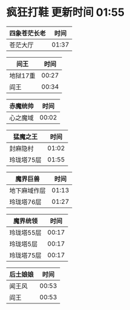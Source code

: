 # 疯狂打鞋 更新时间 01:55

| 四象苍茫长老   | 时间    |
|--------|-------|
| 苍茫大厅 | 01:37 |

| 间王   | 时间    |
|--------|-------|
| 地狱17重 | 00:27 |
| 阎王 | 00:34 |

| 赤魔统帅   | 时间    |
|--------|-------|
| 心之魔域 | 00:02 |

| 猛魔之王   | 时间    |
|--------|-------|
| 封麻隐村 | 01:02 |
| 玲珑塔75层 | 01:55 |

| 魔界巨兽   | 时间    |
|--------|-------|
| 地下麻域作层 | 01:13 |
| 玲珑塔76层 | 01:27 |

| 魔界统领   | 时间    |
|--------|-------|
| 玲珑塔55层 | 00:17 |
| 玲珑塔5层 | 00:17 |
| 玲珑塔75层 | 00:17 |

| 后土娘娘   | 时间    |
|--------|-------|
| 闻王风 | 00:53 |
| 阎王 | 00:53 |
